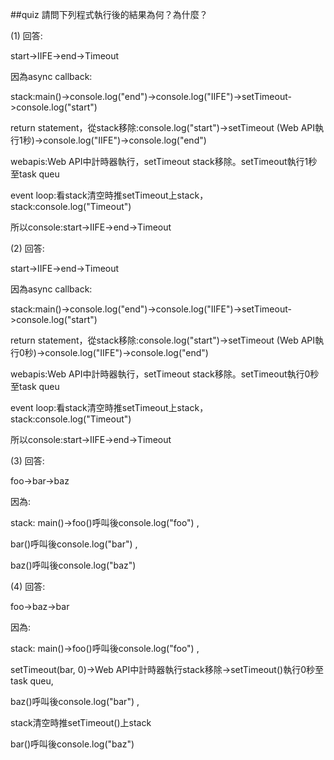 ##quiz
請問下列程式執行後的結果為何？為什麼？

(1) 
回答:

start->IIFE->end->Timeout

因為async callback:

stack:main()->console.log("end")->console.log("IIFE")->setTimeout->console.log("start")

return statement，從stack移除:console.log("start")->setTimeout (Web API執行1秒)->console.log("IIFE")->console.log("end")

webapis:Web API中計時器執行，setTimeout stack移除。setTimeout執行1秒至task queu

event loop:看stack清空時推setTimeout上stack，stack:console.log("Timeout")

所以console:start->IIFE->end->Timeout

(2) 
回答:

start->IIFE->end->Timeout

因為async callback:

stack:main()->console.log("end")->console.log("IIFE")->setTimeout->console.log("start")

return statement，從stack移除:console.log("start")->setTimeout (Web API執行0秒)->console.log("IIFE")->console.log("end")

webapis:Web API中計時器執行，setTimeout stack移除。setTimeout執行0秒至task queu

event loop:看stack清空時推setTimeout上stack，stack:console.log("Timeout")

所以console:start->IIFE->end->Timeout

(3) 
回答:

foo->bar->baz

因為:

stack:
main()->foo()呼叫後console.log("foo") ,

bar()呼叫後console.log("bar") ,

baz()呼叫後console.log("baz")

(4) 
回答:

foo->baz->bar

因為:

stack:
main()->foo()呼叫後console.log("foo") ,

setTimeout(bar, 0)->Web API中計時器執行stack移除->setTimeout()執行0秒至task queu,

baz()呼叫後console.log("bar") ,

stack清空時推setTimeout()上stack

bar()呼叫後console.log("baz")
